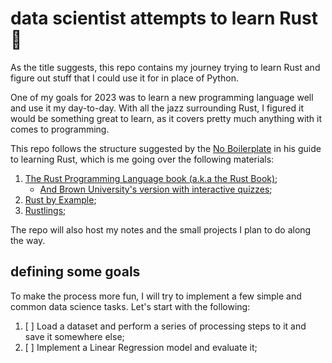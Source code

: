 # data scientist attempts to learn Rust :crab:

As the title suggests, this repo contains my journey trying to learn Rust and figure out stuff that I could use it for in place of Python. 

One of my goals for 2023 was to learn a new programming language well and use it my day-to-day. With all the jazz surrounding Rust, I figured it would be something great to learn, as it covers pretty much anything with it comes to programming.

This repo follows the structure suggested by the [No Boilerplate](https://www.youtube.com/watch?v=2hXNd6x9sZs&t=558s) in his guide to learning Rust, which is me going over the following materials:

1. [The Rust Programming Language book (a.k.a the Rust Book)](https://github.com/rust-lang/book);
   - [And Brown University's version with interactive quizzes](https://rust-book.cs.brown.edu);
2. [Rust by Example](https://doc.rust-lang.org/rust-by-example/);
3. [Rustlings](https://github.com/rust-lang/rustlings);

The repo will also host my notes and the small projects I plan to do along the way.

## defining some goals
To make the process more fun, I will try to implement a few simple and common data science tasks. Let's start with the following:
1. [ ] Load a dataset and perform a series of processing steps to it and save it somewhere else;
2. [ ] Implement a Linear Regression model and evaluate it;